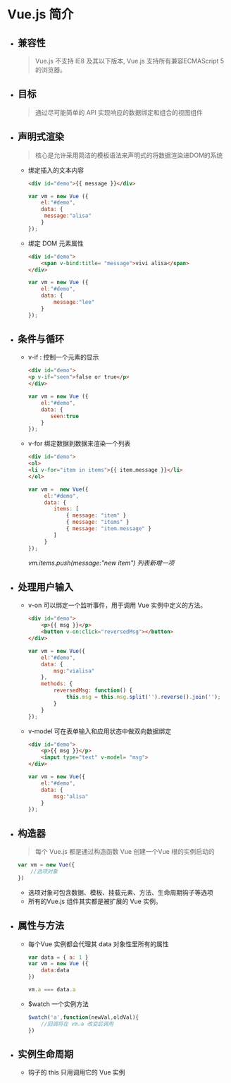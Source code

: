 # Vue.js 简介

- ## 兼容性
	> Vue.js 不支持 IE8 及其以下版本, Vue.js 支持所有兼容ECMAScript 5 的浏览器。

- ## 目标
	> 通过尽可能简单的 API 实现响应的数据绑定和组合的视图组件 

- ## 声明式渲染
	> 核心是允许采用简洁的模板语法来声明式的将数据渲染进DOM的系统

	+ 绑定插入的文本内容

		```html
		<div id="demo">{{ message }}</div>
		```
		```javascript
		var vm = new Vue ({
			el:"#demo",
			data: {
		  	 message:"alisa"
			}
		});
		```

	+ 绑定 DOM 元素属性
		```html
		<div id="demo">
	    	<span v-bind:title= "message">vivi alisa</span>
		</div>
		```
		```javascript
		var vm = new Vue ({
			el:"#demo",
			data: {
		   		message:"lee"
			}
		});
		```

- ## 条件与循环
	+ v-if : 控制一个元素的显示
		```html
		<div id="demo">
		<p v-if="seen">false or true</p>
		</div>
		```
		```javascript
		var vm = new Vue ({
	        el:"#demo",
		    data: {
		       seen:true
		    }
		});
		```
		
	+ v-for 绑定数据到数据来渲染一个列表
	
		```html
		<div id="demo">
		<ol>
		<li v-for="item in items">{{ item.message }}</li>
		</ol>
		```

		```javascript
		var vm =  new Vue({
		     el:"#demo",
		     data: {
                items: [
                    { message: "item" }
                    { message: "items" }
                    { message: "item.message" }
                ]
             }
		});
		```
		
		*vm.items.push(message:"new item") 列表新增一项*
- ## 处理用户输入
	+ v-on 可以绑定一个监听事件，用于调用 Vue 实例中定义的方法。
		```html
		<div id="demo">
            <p>{{ msg }}</p>
 	        <button v-on:click="reversedMsg"></button>
		</div>
		```

		```javascript
		var vm = new Vue({
		    el:"#demo",
		    data: {
		        msg:"vialisa"
		    },
		    methods: {
		        reversedMsg: function() {
                    this.msg = this.msg.split('').reverse().join('');	       
                }
            }
		});
		```

	+ v-model 可在表单输入和应用状态中做双向数据绑定
		```html
		<div id="demo">
		    <p>{{ msg }}</p>
		    <input type="text" v-model= "msg">
		</div>
		```
		```javaScript
		var vm = new Vue({
		    el:"#demo",
			data: {
			    msg:"alisa"
			}
		});


- ## 构造器
	> 每个 Vue.js 都是通过构造函数 Vue 创建一个Vue 根的实例启动的
  ```javascript
  var vm = new Vue({
	  //选项对象
  })
  ```
	+ 选项对象可包含数据、模板、挂载元素、方法、生命周期钩子等选项
	+ 所有的Vue.js 组件其实都是被扩展的 Vue 实例。	

- ## 属性与方法
	+ 每个Vue 实例都会代理其 data 对象性里所有的属性
		```javascript
		var data = { a: 1 }
		var vm = new Vue ({
	    	data:data
		})

		vm.a === data.a
		```
	+ $watch 一个实例方法
		```javascript
		$watch('a',function(newVal,oldVal){
			//回调将在 vm.a 改变后调用
		})
		```

- ## 实例生命周期
	+ 钩子的 this 只用调用它的 Vue 实例
